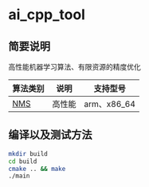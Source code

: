# ai_cpp_tool


## 简要说明
高性能机器学习算法、有限资源的精度优化

| 算法类别                  |   说明    |  支持型号  |
|---------------------------|-----------|------------|
|[NMS](./NMS/README.md)    | 高性能    | arm、x86_64 |


## 编译以及测试方法
```bash
mkdir build 
cd build 
cmake .. && make
./main
```

